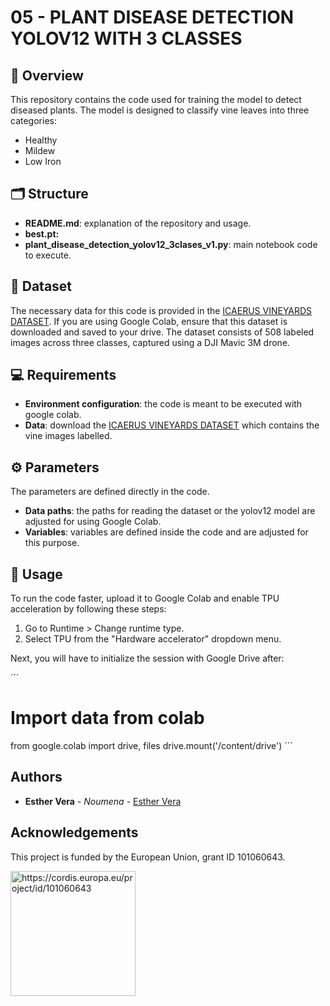 
# 05 - PLANT DISEASE DETECTION YOLOV12 WITH 3 CLASSES

## 🌿 Overview

This repository contains the code used for training the model to detect diseased plants. The model is designed to classify vine leaves into three categories:

- Healthy
- Mildew
- Low Iron

 ## 🗂️ Structure

- **README.md**: explanation of the repository and usage. 
- **best.pt:** 
- **plant_disease_detection_yolov12_3clases_v1.py**: main notebook code to execute. 


## 📄 Dataset 

The necessary data for this code is provided in the [ICAERUS VINEYARDS DATASET](https://zenodo.org/records/15090766). If you are using Google Colab, ensure that this dataset is downloaded and saved to your drive. The dataset consists of 508 labeled images across three classes, captured using a DJI Mavic 3M drone.


## 💻 Requirements

- **Environment configuration**: the code is meant to be executed with google colab.
- **Data**: download the [ICAERUS VINEYARDS DATASET](https://zenodo.org/records/15090766) which contains the vine images labelled. 

## ⚙️ Parameters

The parameters are defined directly in the code. 

- **Data paths**: the paths for reading the dataset or the yolov12 model are adjusted for using Google Colab. 
- **Variables**: variables are defined inside the code and are adjusted for this purpose. 


## 🚀 Usage
To run the code faster, upload it to Google Colab and enable TPU acceleration by following these steps:

1. Go to Runtime > Change runtime type.
2. Select TPU from the "Hardware accelerator" dropdown menu.

Next, you will have to initialize the session with Google Drive after:

´´´
# Import data from colab
from google.colab import drive, files
drive.mount('/content/drive')
´´´
     

<!--

First of all, the orthomosaic image and its mask are read. Then it uses the class *VineyardRowDetector* to detect the rows of the vineyards in the orthomosaic image. This is done in the following manner: 

- There is already a row definition with its coordinates (2250, 3453) and (4876, 2855). This coordinates were obtained setting the *select_points* variable to *True* and manually selecting the first row. The points are scalated automatically in the mouse callback.
- Then, from this row, the rest of the rows are generating by knowing the distance between rows and with an arbitrary wide and length (*get_parallel_rows*).
- When all the rows are drawn we filter them using the orthomosaic mask to adjust them to the image (*filter_rows*).


<p align="center"> <img src="https://github.com/user-attachments/assets/1a0d1eec-85a0-48a9-a6af-69d46f94b503" alt="Row Image Example" width="60%"></p>

- We detect the rows coordinates using contour detection and save also the lower line of this contour (*get_rows_coordinates*).

Now that we have the lines (saved in *rows* variable) that define each vineyard row, we can generate the path. The path will happen a little bit lower in the image, between each row and an optimized path should be generated. 

- The code uses the class PathGenerator, with *generate_path* function, that will build the path between rows in zigzag as the drone movement will be. Starting from the *current_line* it finds the closest row and moves in that direction taking into account the start and ending of each row. 


Once we have the path in pixel coordinates, it is changed to GPS coordinates using the transform matrix saved in the orthomosaic image. With the GPS coordinates, we transform them to the drone simulation format in YAML using **(code not uploaded yet)**, that includes the height and the type of movement and this can be used for moving the anafi drone in simulation or real life directly using the [04_drone_simulation_v1](https://github.com/ICAERUS-EU/UC1_Crop_Monitoring/tree/main/models/04_drone_simulation_v1) code. 



## 📊 Results
As a final result, we get the path generated in pixel coordinates and GPS coordinates and ready for flying the drone. 



Before, we have compute the rectangle contours that define each vineyard row in the image, which is saved in **rows_contour_coordinates.json** and the lower line of each row in **rows_coordinates.json**. 

**rows_contour_coordinates.json**
```text
[
  [[8844, 14352], [11063, 13848], [8864, 14437], [11082, 13933]],
  [[8500, 14127], [11678, 13403], [8520, 14212], [11698, 13488]],
  [[8180, 13896], [12065, 13012], [8200, 13981], [12085, 13097]],
  [[7944, 13646], [12384, 12636], [7964, 13731], [12403, 12720]],
  ...
]
```

**rows_coordinates.json**
```text
[
  [[[8864, 14437], [11082, 13933]],
  [[8520, 14212], [11698, 13488]],
  [[8200, 13981], [12085, 13097]],
  [[7964, 13731], [12403, 12720]],
  ...
]
```



The final path is shown in the following matplotlib image 
<p align="center"> <img src="https://github.com/user-attachments/assets/1954e59b-d55b-4aa2-aa82-b663d8583f1e" alt="Row Image Example" width="60%"></p>

If we draw it over the orthomosaic image we can see how the drone will move between the vineyard rows: 
<p align="center"> <img src="https://github.com/user-attachments/assets/616aae72-1c3f-4ccc-9100-931cccaf92f6" alt="Row Image Example" width="60%"></p>

The **drone_path_pixel.json** is saved too. The final **drone_path_gps.json** is saved in the format shown in the image. The movement between points would be linear. 



> [!TIP]
> The **DETECT VINEYARD ROWS** section of the code can be comented as the *rows_coordinates.json* is already generated and can be just read and avoid executing the row detection functions.  

-->
## Authors

* **Esther Vera** - *Noumena* - [Esther Vera](https://github.com/EstherNoumena)

## Acknowledgements
This project is funded by the European Union, grant ID 101060643.

<img src="https://rea.ec.europa.eu/sites/default/files/styles/oe_theme_medium_no_crop/public/2021-04/EN-Funded%20by%20the%20EU-POS.jpg" alt="https://cordis.europa.eu/project/id/101060643" width="200"/>
